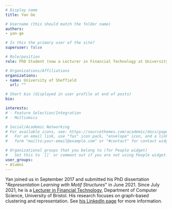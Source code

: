 ```yaml
---
# Display name
title: Yan Ge

# Username (this should match the folder name)
authors:
- yan-ge

# Is this the primary user of the site?
superuser: false

# Role/position
role: PhD Student (now a Lecturer in Financial Technology at University of Bristol)

# Organizations/Affiliations
organizations:
- name: University of Sheffield
  url: ""

# Short bio (displayed in user profile at end of posts)
bio: 

interests:
# - Feature Selection/Integration
# - Multiomics

# Social/Academic Networking
# For available icons, see: https://sourcethemes.com/academic/docs/page-builder/#icons
#   For an email link, use "fas" icon pack, "envelope" icon, and a link in the
#   form "mailto:your-email@example.com" or "#contact" for contact widget.

# Organizational groups that you belong to (for People widget)
#   Set this to `[]` or comment out if you are not using People widget.
user_groups:
- Alumni
---
```


Yan joined us in September 2017 and submitted his PhD dissertation "*Representation Learning with Motif Structures*" in June 2021. Since July 2021, he is a [Lecturer in Financial Technology](https://research-information.bris.ac.uk/en/persons/yan-ge), Department of Computer Science, University of Bristol. His research focuses on graph-based clustering and representation. See [his LinkedIn page](https://www.linkedin.com/in/yan-ge-3a5446122/) for more information.
